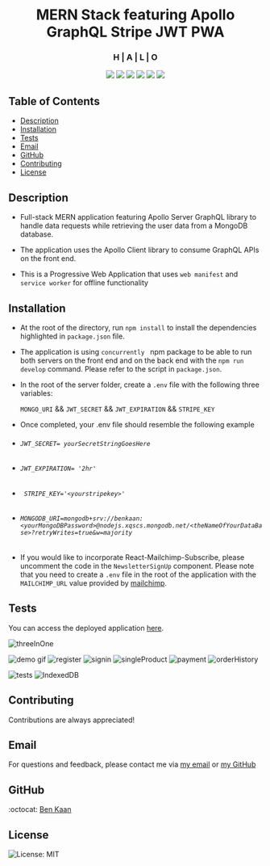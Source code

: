 <h1 align="center">MERN Stack featuring Apollo GraphQL Stripe JWT PWA</h1>
<h3 align="center">H | A | L | O</h3>
  
<p align="center">
    <img src ="https://img.shields.io/badge/-ApolloGraphQL-311C87?style=for-the-badge&logo=apollo-graphql">
    <img src="https://img.shields.io/badge/MongoDB-%234ea94b.svg?style=for-the-badge&logo=mongodb&logoColor=white" />
    <img src="https://img.shields.io/badge/express.js-%23404d59.svg?style=for-the-badge&logo=express&logoColor=%2361DAFB"  />
    <img src="https://img.shields.io/badge/react-%2320232a.svg?style=for-the-badge&logo=react&logoColor=%2361DAFB">
    <img src="https://img.shields.io/badge/node.js-6DA55F?style=for-the-badge&logo=node.js&logoColor=white"  />
    <img src="https://img.shields.io/badge/JWT-black?style=for-the-badge&logo=JSON%20web%20tokens" />
</p>

## Table of Contents

- [Description](#description)
- [Installation](#installation)
- [Tests](#tests)
- [Email](#email)
- [GitHub](#GitHub)
- [Contributing](#contributing)
- [License](#license)

## Description

- Full-stack MERN application featuring Apollo Server GraphQL library to handle data requests while retrieving the user data from a MongoDB database.

- The application uses the Apollo Client library to consume GraphQL APIs on the front end.

- This is a Progressive Web Application that uses `web manifest` and `service worker` for offline functionality

## Installation

- At the root of the directory, run `npm install` to install the dependencies highlighted in `package.json` file.

- The application is using `concurrently ` npm package to be able to run both servers on the front end and on the back end with the `npm run develop` command. Please refer to the script in `package.json`.

- In the root of the server folder, create a `.env` file with the following three variables:

  `MONGO_URI` && `JWT_SECRET` && `JWT_EXPIRATION` && `STRIPE_KEY`

- Once completed, your .env file should resemble the following example

- ###### `JWT_SECRET= yourSecretStringGoesHere`

- ###### `JWT_EXPIRATION= '2hr'`

- ###### ` STRIPE_KEY='<yourstripekey>'`

- ###### `MONGODB_URI=mongodb+srv://benkaan:<yourMongoDBPassword>@nodejs.xqscs.mongodb.net/<theNameOfYourDataBase>?retryWrites=true&w=majority`

- If you would like to incorporate React-Mailchimp-Subscribe, please uncomment the code in the `NewsletterSignUp` component. Please note that you need to create a `.env` file in the root of the application with the `MAILCHIMP_URL` value provided by [mailchimp](https://us20.admin.mailchimp.com/lists/dashboard/signup-forms/).

## Tests

You can access the deployed application [here](https://sleepy-ocean-28624.herokuapp.com).

![threeInOne](https://github.com/benkaan001/gym-joy/blob/main/assets/halo_threeInOne.png)

<!-- ![phone](https://github.com/benkaan001/gym-joy/blob/main/assets/HALO_UI_Phone.png)
![tablet](https://github.com/benkaan001/gym-joy/blob/main/assets/HALO_UI_Tablet.png) -->

![demo gif](https://github.com/benkaan001/gym-joy/blob/main/assets/HALO-UI-desktop.gif)
![register](https://github.com/benkaan001/gym-joy/blob/main/assets/halo_register.png)
![signin](https://github.com/benkaan001/gym-joy/blob/main/assets/halo_signin.png)
![singleProduct](https://github.com/benkaan001/gym-joy/blob/main/assets/halo_singleProduct.png)
![payment](https://github.com/benkaan001/gym-joy/blob/main/assets/halo_payment.png)
![orderHistory](https://github.com/benkaan001/gym-joy/blob/main/assets/halo_orderHistory.png)

<!-- ![shoppingCart](https://github.com/benkaan001/gym-joy/blob/main/assets/halo_shoppingCart.png) -->

![tests](https://github.com/benkaan001/gym-joy/blob/main/assets/Tests.png)
![IndexedDB](https://github.com/benkaan001/gym-joy/blob/main/assets/IndexedDB.png)

<!-- ![desktop](https://github.com/benkaan001/gym-joy/blob/main/assets/HALO_UI_Desktop.png) -->

## Contributing

Contributions are always appreciated!

## Email

For questions and feedback, please contact me via [my email](mailto:benkaan001@gmail.com) or [my GitHub](https://www.github.com/benkaan001)

## GitHub

:octocat: [Ben Kaan](https://www.github.com/benkaan001)

## License

![License: MIT](https://img.shields.io/badge/License-MIT-yellow.svg)
